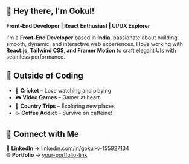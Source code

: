 ## 👋 Hey there, I'm Gokul!  
**Front-End Developer | React Enthusiast | UI/UX Explorer**  

I'm a **Front-End Developer** based in **India**, passionate about building smooth, dynamic, and interactive web experiences. I love working with **React.js, Tailwind CSS, and Framer Motion** to craft elegant UIs with seamless performance.  

## **🏏 Outside of Coding**  
- 🏏 **Cricket** – Love watching and playing  
- 🎮 **Video Games** – Gamer at heart  
- 🌿 **Country Trips** – Exploring new places  
- ☕ **Coffee Addict** – Survive on caffeine!  


## **🔗 Connect with Me**  
📩 **LinkedIn** → [linkedin.com/in/gokul-v-155927134](https://www.linkedin.com/in/gokul-v-155927134/)  
🌐 **Portfolio** → [your-portfolio-link]([https://your-portfolio-link.com](https://portfolio-gokul-vrs-projects.vercel.app/))


<!---
Gokulvr/Gokulvr is a ✨ special ✨ repository because its `README.md` (this file) appears on your GitHub profile.
You can click the Preview link to take a look at your changes.
--->  
